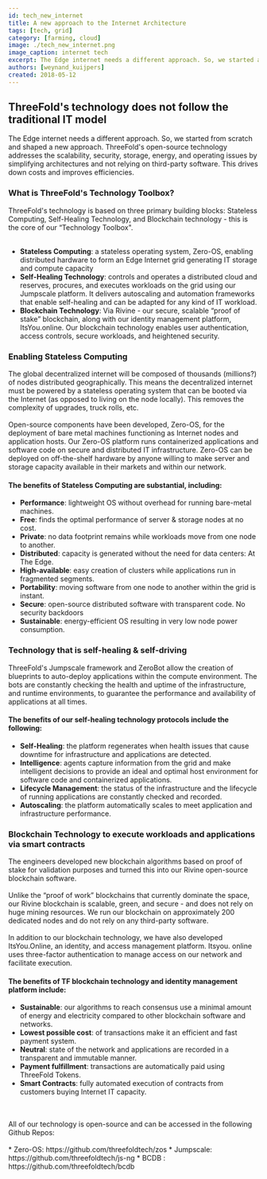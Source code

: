 ```yaml
---
id: tech_new_internet
title: A new approach to the Internet Architecture
tags: [tech, grid]
category: [farming, cloud]
image: ./tech_new_internet.png
image_caption: internet tech
excerpt: The Edge internet needs a different approach. So, we started as from scratch and shaped a totally new approach..
authors: [weynand_kuijpers]
created: 2018-05-12
---
```


## ThreeFold's technology does not follow the traditional IT model 

The Edge internet needs a different approach. So, we started from scratch and shaped a new approach. ThreeFold's open-source technology addresses the scalability, security, storage, energy, and operating issues by simplifying architectures and not relying on third-party software. This drives down costs and improves efficiencies.

### What is ThreeFold's Technology Toolbox?

ThreeFold's technology is based on three primary building blocks:  Stateless Computing, Self-Healing Technology, and Blockchain technology - this is the core of our “Technology Toolbox".
<br/>
<br/>
- **Stateless Computing**: a stateless operating system, Zero-OS, enabling distributed hardware to form an Edge Internet grid generating IT storage and compute capacity
- **Self-Healing Technology**: controls and operates a distributed cloud and reserves, procures, and executes workloads on the grid using our Jumpscale platform. It delivers autoscaling and automation frameworks that enable self-healing and can be adapted for any kind of IT workload.
- **Blockchain Technology**: Via Rivine - our secure, scalable “proof of stake” blockchain, along with our identity management platform, ItsYou.online. Our blockchain technology enables user authentication, access controls, secure workloads, and heightened security.

### Enabling Stateless Computing

The global decentralized internet will be composed of thousands (millions?) of nodes distributed geographically.  This means the decentralized internet must be powered by a stateless operating system that can be booted via the Internet (as opposed to living on the node locally). This removes the complexity of upgrades, truck rolls, etc. 
<br/>
<br/>
Open-source components have been developed, Zero-OS, for the deployment of bare metal machines functioning as Internet nodes and application hosts.  Our Zero-OS platform runs containerized applications and software code on secure and distributed IT infrastructure.  Zero-OS can be deployed on off-the-shelf hardware by anyone willing to make server and storage capacity available in their markets and within our network.

#### The benefits of Stateless Computing are substantial, including:
- **Performance**: lightweight OS without overhead for running bare-metal machines.
- **Free**: finds the optimal performance of server & storage nodes at no cost.
- **Private**: no data footprint remains while workloads move from one node to another.
- **Distributed**: capacity is generated without the need for data centers: At The Edge.
- **High-available**: easy creation of clusters while applications run in fragmented segments.
- **Portability**: moving software from one node to another within the grid is instant.
- **Secure**: open-source distributed software with transparent code. No security backdoors
- **Sustainable**: energy-efficient OS resulting in very low node power consumption.

### Technology that is self-healing & self-driving

ThreeFold's Jumpscale framework and ZeroBot allow the creation of blueprints to auto-deploy applications within the compute environment. The bots are constantly checking the health and uptime of the infrastructure, and runtime environments, to guarantee the performance and availability of applications at all times.

#### The benefits of our self-healing technology protocols include the following:

- **Self-Healing**: the platform regenerates when health issues that cause downtime for infrastructure and applications are detected. 
- **Intelligence**: agents capture information from the grid and make intelligent decisions to provide an ideal and optimal host environment for software code and containerized applications.
- **Lifecycle Management**: the status of the infrastructure and the lifecycle of running applications are constantly checked and recorded.
- **Autoscaling**: the platform automatically scales to meet application and infrastructure performance.

### Blockchain Technology to execute workloads and applications via smart contracts

The engineers developed new blockchain algorithms based on proof of stake for validation purposes and turned this into our Rivine open-source blockchain software.
<br/>
<br/>
Unlike the “proof of work” blockchains that currently dominate the space, our Rivine blockchain is scalable, green, and secure - and does not rely on huge mining resources.  We run our blockchain on approximately 200 dedicated nodes and do not rely on any third-party software.
<br/>
<br/>
In addition to our blockchain technology, we have also developed ItsYou.Online, an identity, and access management platform.  Itsyou. online uses three-factor authentication to manage access on our network and facilitate execution.

#### The benefits of TF blockchain technology and identity management platform include:

- **Sustainable**: our algorithms to reach consensus use a minimal amount of energy and electricity compared to other blockchain software and networks.
- **Lowest possible cost**: of transactions make it an efficient and fast payment system.
- **Neutral**: state of the network and applications are recorded in a transparent and immutable manner.
- **Payment fulfillment**: transactions are automatically paid using ThreeFold Tokens.
- **Smart Contracts**: fully automated execution of contracts from customers buying Internet IT capacity.
<br/>
<br/>
All of our technology is open-source and can be accessed in the following Github Repos:
<br/>
<br/>
* Zero-OS: https://github.com/threefoldtech/zos
* Jumpscale: https://github.com/threefoldtech/js-ng
* BCDB : https://github.com/threefoldtech/bcdb
